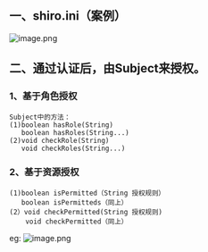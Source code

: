 ## 一、shiro.ini（案例）
![image.png](https://i.loli.net/2019/11/20/Aw72b8VP3pyWLq6.png)

## 二、通过认证后，由Subject来授权。
### 1、基于角色授权
	Subject中的方法：
	(1)boolean hasRole(String)
	   boolean hasRoles(String...)
	(2)void checkRole(String)
       void checkRoles(String...)	
### 2、基于资源授权
	(1)boolean isPermitted（String 授权规则）
	   boolean isPermitteds（同上）
	(2）void checkPermitted(String 授权规则)		
	    void checkPermitted（同上）
eg:
![image.png](https://i.loli.net/2019/11/20/zJFyN9U21YeQSWb.png)